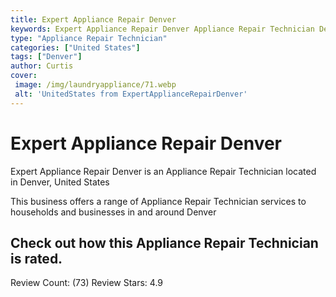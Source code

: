 ```yaml
---
title: Expert Appliance Repair Denver
keywords: Expert Appliance Repair Denver Appliance Repair Technician Denver United States 
type: "Appliance Repair Technician"
categories: ["United States"]
tags: ["Denver"]
author: Curtis
cover:
 image: /img/laundryappliance/71.webp
 alt: 'UnitedStates from ExpertApplianceRepairDenver'
---
```


# Expert Appliance Repair Denver
Expert Appliance Repair Denver is an Appliance Repair Technician located in Denver, United States

This business offers a range of Appliance Repair Technician services to households and businesses in and around Denver

## Check out how this Appliance Repair Technician is rated.
Review Count: (73)
Review Stars: 4.9
